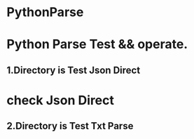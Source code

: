 # PythonParse


Python Parse Test && operate.
=============================


1.Directory is Test Json Direct
-------------------------------
# check Json Direct




2.Directory is Test Txt Parse
-----------------------------
